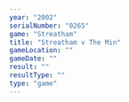 ```yaml
---
year: "2002"
serialNumber: "0265" 
game: "Streatham"
title: "Streatham v The Min"
gameLocation: ""
gameDate: ""
result: ""
resultType: ""
type: "game"
---
```

